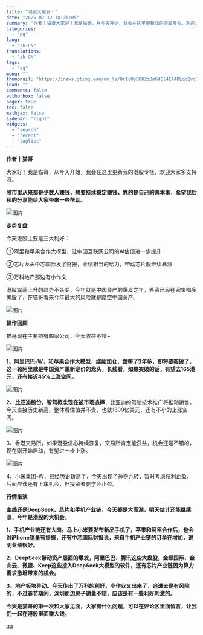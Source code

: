 ```yaml
---
title: "港股大爆发！"
date: "2025-02-12 18:36:05"
summary: "作者丨猫哥大家好！我是猫哥，从今天开始，我会在这里更新我的港股专栏，欢迎大家多支持呀。股市里从来都是..."
categories:
  - "qq"
lang:
  - "zh-CN"
translations:
  - "zh-CN"
tags:
  - "qq"
menu: ""
thumbnail: "https://inews.gtimg.com/om_ls/OrIcUyDBU2i3mGdEl4El4BLqcQvd770HiVtMY3_KX6OS4AA_640360/0"
lead: ""
comments: false
authorbox: false
pager: true
toc: false
mathjax: false
sidebar: "right"
widgets:
  - "search"
  - "recent"
  - "taglist"
---
```


**作者丨猫哥**

大家好！我是猫哥，从今天开始，我会在这里更新我的港股专栏，欢迎大家多支持呀。

**股市里从来都是少数人赚钱，想要持续稳定赚钱，靠的是自己的真本事，希望我后续的分享能给大家带来一些帮助。**

![图片](https://inews.gtimg.com/news_bt/OGFCC4mNG1sWSyBo6LjM1DRLD2k_CgESuFDn3EYM_hk6EAA/641)

**走势复盘**

今天港股主要是三大利好：

①阿里和苹果合作大模型，让中国互联网公司的AI估值进一步提升

②芯片龙头中芯国际发了财报，业绩相当的给力，带动芯片股继续暴涨

③万科地产那边有小作文

港股震荡上升的趋势不会变，今年就是中国资产的爆发之年，外资已经在密集唱多美股了，在猫哥看来今年最大的风险就是踏空中国资产。

![图片](https://inews.gtimg.com/news_bt/OlJGDOr4CE2Kgm04N5qfObWRKrSr7DTlmlKt_cHdfkm4EAA/641)

**操作回顾**

猫哥现在主要持有四家公司，今天收益不错~

![图片](https://inews.gtimg.com/news_bt/OGoIrn-32Nx8Z8-JYHGhkOH3zfBUwJbtKX8IX9vOll8gAAA/641)

**1、阿里巴巴-W，和苹果合作大模型，继续加仓，盘整了3年多，即将要突破了，这一轮阿里就是中国资产重新定价的龙头，长线看，如果突破的话，有望去165港元，还有接近45%上涨空间。**

![图片](https://inews.gtimg.com/news_bt/OYXHjATbyo-9GTml8-oG61g87hXRuGxF6T3J0o5MWDmrMAA/641)

**2、比亚迪股份，智驾概念现在被市场追捧**，比亚迪的驾驶技术推广将推动销售，今天直接历史新高，整体看估值并不贵，也就1300亿美元，还有不小的上涨空间。

![图片](https://inews.gtimg.com/news_bt/OMihfUbCDxroL0ZvGJlgaFIUHPsJ5ABkdg3V70qaWCkgAAA/641)

3、香港交易所，如果港股信心持续恢复，交易所肯定能获益，机会还是不错的，现在刚开始启动，有望进一步上涨。

![图片](https://inews.gtimg.com/news_bt/OMchcU5O4MlajjaG0Lkt6Qc-f9yphHy3EG9JBUnBlMMjEAA/641)

4、小米集团-W，已经历史新高了，今天出现了神奇九转，暂时考虑获利止盈，后面应该还有上车机会，但投资者要学会止盈。

**行情推演**

**主线还是DeepSeek、芯片和手机产业链，今天都是大高潮，明天估计还能继续涨，今年是港股的大机会。**

**1、手机产业链还有大肉。马上小米要发布新品手机了，苹果和阿里合作后，也会对iPhone销量有提振，还有中芯国际财报说，来自手机产业链的订单在增加，说明业绩很好。**

**2、DeepSeek带动资产层面的爆发，阿里巴巴、腾讯这些大盘股，金蝶国际、金山云、微盟、Keep这些接入DeepSeek大模型的软件，还有芯片产业链因为算力需求激增带来的机会。**

**3、地产板块异动。今天传出了万科的利好，小作业又出来了，追进去是有风险的，不过春节期间，深圳那边房子销量不错，应该是有一些利好刺激的。**

**今天是猫哥的第一次和大家见面，大家有什么问题，可以在评论区里面留言，让我们一起在港股里面赚大钱。**

[qq](https://new.qq.com/rain/a/20250212A07W8T00)
